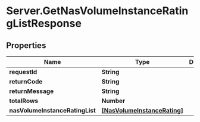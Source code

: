 # Server.GetNasVolumeInstanceRatingListResponse

## Properties
Name | Type | Description | Notes
------------ | ------------- | ------------- | -------------
**requestId** | **String** |  | [optional] 
**returnCode** | **String** |  | [optional] 
**returnMessage** | **String** |  | [optional] 
**totalRows** | **Number** |  | [optional] 
**nasVolumeInstanceRatingList** | [**[NasVolumeInstanceRating]**](NasVolumeInstanceRating.md) |  | [optional] 


